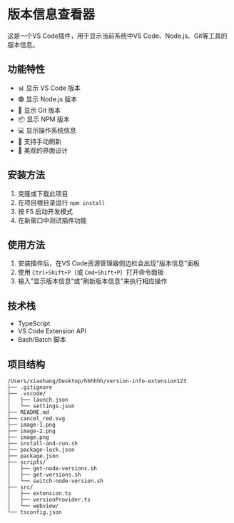 # 版本信息查看器

这是一个VS Code插件，用于显示当前系统中VS Code、Node.js、Git等工具的版本信息。

## 功能特性
- 📊 显示 VS Code 版本
- 🟢 显示 Node.js 版本
- 📁 显示 Git 版本
- 📦 显示 NPM 版本
- 💻 显示操作系统信息
- 🔄 支持手动刷新
- 🎨 美观的界面设计

## 安装方法
1. 克隆或下载此项目
2. 在项目根目录运行 `npm install`
3. 按 F5 启动开发模式
4. 在新窗口中测试插件功能

## 使用方法
1. 安装插件后，在VS Code资源管理器侧边栏会出现"版本信息"面板
2. 使用 `Ctrl+Shift+P`（或 `Cmd+Shift+P`）打开命令面板
3. 输入"显示版本信息"或"刷新版本信息"来执行相应操作

## 技术栈
- TypeScript
- VS Code Extension API
- Bash/Batch 脚本

## 项目结构
```plaintext
/Users/xiaohang/Desktop/hhhhhh/version-info-extension123
├── .gitignore
├── .vscode/
│   ├── launch.json
│   └── settings.json
├── README.md
├── cancel_red.svg
├── image-1.png
├── image-2.png
├── image.png
├── install-and-run.sh
├── package-lock.json
├── package.json
├── scripts/
│   ├── get-node-versions.sh
│   ├── get-versions.sh
│   └── switch-node-version.sh
├── src/
│   ├── extension.ts
│   ├── versionProvider.ts
│   └── webview/
└── tsconfig.json